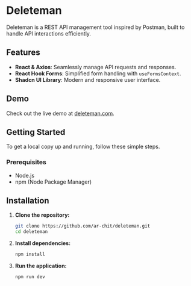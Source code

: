 # Deleteman

Deleteman is a REST API management tool inspired by Postman, built to handle API interactions efficiently.

## Features

- **React & Axios**: Seamlessly manage API requests and responses.
- **React Hook Forms**: Simplified form handling with `useFormsContext`.
- **Shadcn UI Library**: Modern and responsive user interface.

## Demo

Check out the live demo at [deleteman.com](http://deleteman.com).

## Getting Started

To get a local copy up and running, follow these simple steps.

### Prerequisites

- Node.js
- npm (Node Package Manager)

## Installation

1. **Clone the repository:**

   ```sh
   git clone https://github.com/ar-chit/deleteman.git
   cd deleteman

2. **Install dependencies:**

   ```sh
   npm install

3. **Run the application:**

   ```sh
   npm run dev
  
